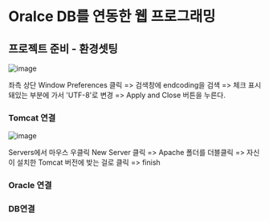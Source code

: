 # Oralce DB를 연동한 웹 프로그래밍

## 프로젝트 준비 - 환경셋팅

![image](https://github.com/seokhyun06/Shoppingmall/assets/122009563/b435a92d-e33b-430a-a790-af4db86a2a96)

좌측 상단 Window Preferences 클릭 => 검색창에 endcoding을 검색 => 체크 표시 돼있는 부분에 가서 'UTF-8'로 변경 => Apply and Close 버튼을 누른다.

### Tomcat 연결
![image](https://github.com/seokhyun06/Shoppingmall/assets/122009563/758b6fb7-9813-44ed-a257-ea1b3207ccf0)

Servers에서 마우스 우클릭 New Server 클릭 => Apache 폴더를 더블클릭 => 자신이 설치한 Tomcat 버전에 밪는 걸로 클릭 => finish

### Oracle 연결

### DB연결 


